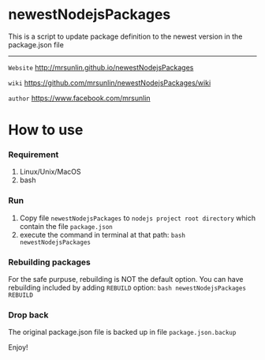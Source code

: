 # newestNodejsPackages
This is a script to update package definition to the newest version in the  package.json file

***

`Website`   http://mrsunlin.github.io/newestNodejsPackages

`wiki`      https://github.com/mrsunlin/newestNodejsPackages/wiki

`author`    https://www.facebook.com/mrsunlin

# How to use

### Requirement

1. Linux/Unix/MacOS
2. bash

### Run
1. Copy file `newestNodejsPackages` to `nodejs project root directory` which contain the file `package.json`
2. execute the command in terminal at that path: `bash newestNodejsPackages`

### Rebuilding packages
For the safe purpuse, rebuilding is NOT the default option. You can have rebuilding included by adding `REBUILD` option: `bash newestNodejsPackages REBUILD`

### Drop back
The original package.json file is backed up in file `package.json.backup`

Enjoy!
